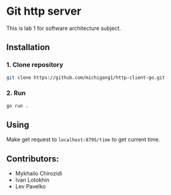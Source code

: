 # Git http server

This is lab 1 for software architecture subject.

## Installation

### 1. Clone repository

```bash
git clone https://github.com/michigang1/http-client-go.git
```

### 2.  Run

```bash
go run .
```

## Using

Make get request to `localhost:8795/time` to get current time.

## Contributors:

- Mykhailo Chirozidi
- Ivan Lotokhin
- Lev Pavelko


